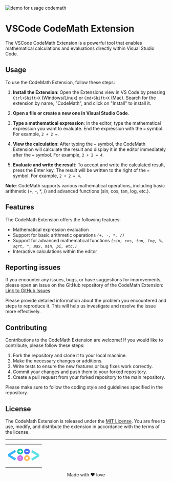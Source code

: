 
![demo for usage codemath](assets/demo.gif)

# VSCode CodeMath Extension

The VSCode CodeMath Extension is a powerful tool that enables mathematical calculations and evaluations directly within Visual Studio Code.

## Usage

To use the CodeMath Extension, follow these steps:

1. **Install the Extension**: Open the Extensions view in VS Code by pressing `Ctrl+Shift+X` (Windows/Linux) or `Cmd+Shift+X` (Mac). Search for the extension by name, "CodeMath", and click on "Install" to install it.

2. **Open a file or create a new one in Visual Studio Code**.

3. **Type a mathematical expression**: In the editor, type the mathematical expression you want to evaluate. End the expression with the `=` symbol. For example, `2 + 2 =`.

4. **View the calculation**: After typing the `=` symbol, the CodeMath Extension will calculate the result and display it in the editor immediately after the `=` symbol. For example, `2 + 2 = 4`.

5. **Evaluate and write the result**: To accept and write the calculated result, press the Enter key. The result will be written to the right of the `=` symbol. For example, `2 + 2 = 4`.

**Note**: CodeMath supports various mathematical operations, including basic arithmetic (+, -, *, /) and advanced functions (sin, cos, tan, log, etc.).

## Features

The CodeMath Extension offers the following features:

- Mathematical expression evaluation
- Support for basic arithmetic operations *`(+, -, *, /)`*
- Support for advanced mathematical functions *`(sin, cos, tan, log, %, sqrt, ^, max, min, pi, etc.)`*
- Interactive calculations within the editor

## Reporting issues

If you encounter any issues, bugs, or have suggestions for improvements, please open an issue on the GitHub repository of the CodeMath Extension: [Link to GitHub Issues](https://github.com/otnansirk/vscode-codemath-extension/issues)

Please provide detailed information about the problem you encountered and steps to reproduce it. This will help us investigate and resolve the issue more effectively.

## Contributing

Contributions to the CodeMath Extension are welcome! If you would like to contribute, please follow these steps:

1. Fork the repository and clone it to your local machine.
2. Make the necessary changes or additions.
3. Write tests to ensure the new features or bug fixes work correctly.
4. Commit your changes and push them to your forked repository.
5. Create a pull request from your forked repository to the main repository.

Please make sure to follow the coding style and guidelines specified in the repository.

## License

The CodeMath Extension is released under the [MIT License](LICENSE). You are free to use, modify, and distribute the extension in accordance with the terms of the license.

<hr>

<div align="center">
    <table>
    <tr>
        <td><img src="assets/logo.png" width="100"/></td>
    </tr>
    </table>
    Made with ❤️ love
</div>
